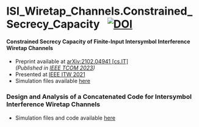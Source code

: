 # ISI_Wiretap_Channels.Constrained_Secrecy_Capacity &nbsp; [![DOI](https://zenodo.org/badge/419676331.svg)](https://zenodo.org/badge/latestdoi/419676331)

#### Constrained Secrecy Capacity of Finite-Input Intersymbol Interference Wiretap Channels
- Preprint available at [arXiv:2102.04941 [cs.IT]](https://arxiv.org/abs/2102.04941)  
  *(Published in [IEEE TCOM 2023](https://ieeexplore.ieee.org/document/10068266))*  
- Presented at [IEEE ITW 2021](https://ieeexplore.ieee.org/abstract/document/9611416)  
- Simulation files available [here](https://github.com/arianouri/ISI-Wiretap-Channels/tree/main/%5BSIMULATION_FILES%5D%20Constrained%20Secrecy%20Capacity)

### Design and Analysis of a Concatenated Code for Intersymbol Interference Wiretap Channels
- Simulation files and code available [here](https://github.com/arianouri/ISI_Wiretap_Channels.Code_Design)
